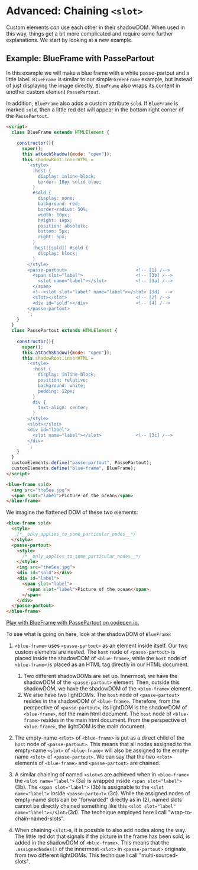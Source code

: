 # Advanced: Chaining `<slot>`

Custom elements *can* use each other in their shadowDOM.
When used in this way, things get a bit more complicated and require some further explanations.
We start by looking at a new example.

## Example: BlueFrame with PassePartout
In this example we will make a blue frame with a white passe-partout and a little label.
`BlueFrame` is similar to our simple `GreenFrame` example, 
but instead of just displaying the image directly,
`BlueFrame` also wraps its content in another custom element `PassePartout`.

In addition, `BlueFrame` also adds a custom attribute `sold`. 
If `BlueFrame` is marked `sold`, then a little red dot will 
appear in the bottom right corner of the `PassePartout`.

```html
<script>
  class BlueFrame extends HTMLElement {       
    
    constructor(){
      super();
      this.attachShadow({mode: "open"});
      this.shadowRoot.innerHTML =             
        `<style>
          :host {
            display: inline-block;                                  
            border: 10px solid blue;
          }
          #sold {
            display: none;
            background: red;
            border-radius: 50%;
            width: 10px;
            height: 10px;
            position: absolute;
            bottom: 5px;
            right: 5px;
          }
          :host([sold]) #sold {
            display: block;
          }
        </style>
        <passe-partout>                          <!-- [1] /-->
          <span slot="label">                    <!-- [3b] /-->
            <slot name="label"></slot>           <!-- [3a] /-->
          </span>                                
          <!--<slot slot="label" name="label"></slot> [3d]  -->
          <slot></slot>                          <!-- [2] /-->
          <div id="sold"></div>                  <!-- [4] /-->
        </passe-partout>
        `;                      
    }
  }
  class PassePartout extends HTMLElement {       
    
    constructor(){                                      
      super();
      this.attachShadow({mode: "open"});
      this.shadowRoot.innerHTML =             
        `<style>
          :host {
            display: inline-block;
            position: relative;                                  
            background: white;
            padding: 12px;
          }
          div {
            text-align: center;
          }
        </style>
        <slot></slot>
        <div id="label">
          <slot name="label"></slot>             <!-- [3c] /-->
        </div>
        `;                      
    }
  }
  customElements.define("passe-partout", PassePartout);
  customElements.define("blue-frame", BlueFrame);
</script>

<blue-frame sold>
  <img src="theSea.jpg">
  <span slot="label">Picture of the ocean</span>
</blue-frame>
```

We imagine the flattened DOM of these two elements:
```html
<blue-frame sold>
  <style>
    /*__only_applies_to_some_particular_nodes__*/
  </style>
  <passe-partout>                          
    <style>
      /*__only_applies_to_some_particular_nodes__*/    
    </style>
    <img src="theSea.jpg">
    <div id="sold"></div>                  
    <div id="label">
      <span slot="label">
        <span slot="label">Picture of the ocean</span>
      </span>
    </div>
  </passe-partout>
</blue-frame>
```

[Play with BlueFrame with PassePartout on codepen.io.](https://codepen.io/orstavik/pen/aKWyjV)

To see what is going on here, look at the shadowDOM of `BlueFrame`:

1. `<blue-frame>` uses `<passe-partout>` as an element inside itself.
Our two custom elements are nested.
The `host` node of `<passe-partout>` is placed inside the shadowDOM of `<blue-frame>`,
while the `host` node of `<blue-frame>` is placed as an HTML tag directly in our HTML document.
   1. Two different shadowDOMs are set up.
   Innermost, we have the shadowDOM of the `<passe-partout>` element.
   Then, outside this shadowDOM, we have the shadowDOM of the `<blue-frame>` element.
   2. We also have two lightDOMs.
   The `host` node of `<passe-partout>` resides in the shadowDOM of `<blue-frame>`.
   Therefore, from the perspective of `<passe-partout>`, 
   its lightDOM is the shadowDOM of `<blue-frame>`, *not* the main html document.
   The `host` node of `<blue-frame>` resides in the main html document.
   From the perspective of `<blue-frame>`, the lightDOM is the main document.

2. The empty-name `<slot>` of `<blue-frame>` is put as a direct child of the `host` node of `<passe-partout>`.
This means that all nodes assigned to the empty-name `<slot>` of `<blue-frame>` will also be 
assigned to the empty-name `<slot>` of `<passe-partout>`.
We can say that the two `<slot>` elements of `<blue-frame>` and `<passe-partout>` are chained.

3. A similar chaining of named `<slot>`s are achieved when in `<blue-frame>` the 
`<slot name="label">` (3a) is wrapped inside `<span slot="label">` (3b).
The `<span slot="label">` (3b) is assignable to the `<slot name="label">` inside `<passe-partout>` (3c).
While the assigned nodes of empty-name slots can be "forwarded" directly as in (2),
named slots cannot be directly chained something like this `<slot slot="label" name="label"></slot>`(3d).
The technique employed here I call "wrap-to-chain-named-slots".

4. When chaining `<slot>`s, it is possible to also add nodes along the way.
The little red dot that signals if the picture in the frame has been sold, 
is added in the shadowDOM of `<blue-frame>`. 
This means that the `.assignedNodes()` of the innermost `<slot>` in `<passe-partout>` originate 
from two different lightDOMs. This technique I call "multi-sourced-slots".
 
